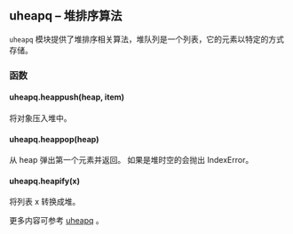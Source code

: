 ## **uheapq** – 堆排序算法

`uheapq` 模块提供了堆排序相关算法，堆队列是一个列表，它的元素以特定的方式存储。

### 函数

#### **uheapq.heappush**(heap, item)
将对象压入堆中。

#### **uheapq.heappop**(heap)
从 heap 弹出第一个元素并返回。 如果是堆时空的会抛出 IndexError。

#### **uheapq.heapify**(x)
将列表 x 转换成堆。

更多内容可参考 [uheapq](http://docs.micropython.org/en/latest/library/heapq.html)  。
